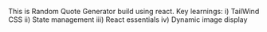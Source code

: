 This is Random Quote Generator build using react.
Key learnings:
i) TailWind CSS
ii) State management
iii) React essentials
iv) Dynamic image display
